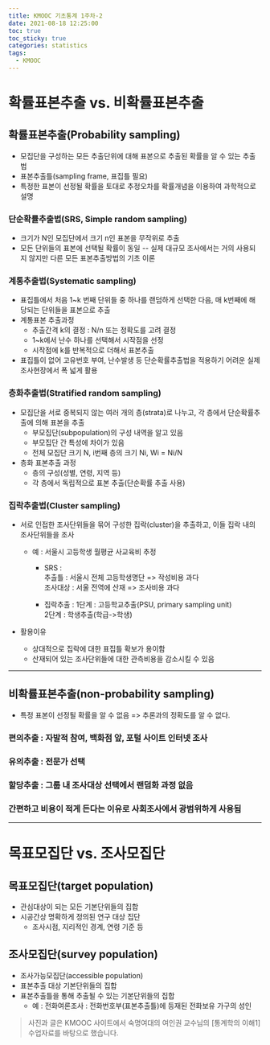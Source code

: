 ```yaml
---
title: KMOOC 기초통계 1주차-2
date: 2021-08-18 12:25:00
toc: true
toc_sticky: true
categories: statistics
tags:
  - KMOOC
---
```


# 확률표본추출 vs. 비확률표본추출

## 확률표본추출(Probability sampling)

- 모집단을 구성하는 모든 추출단위에 대해 표본으로 추출된 확률을 알 수 있는 추출법  
- 표본추출틀(sampling frame, 표집틀 필요)
- 특정한 표본이 선정될 확률을 토대로 추정오차를 확률개념을 이용하여 과학적으로 설명


### 단순확률추출법(SRS, Simple random sampling)
- 크기가 N인 모집단에서 크기 n인 표본을 무작위로 추출
- 모든 단위들의 표본에 선택될 확률이 동일
-- 실제 대규모 조사에서는 거의 사용되지 않지만 다른 모든 표본추출방법의 기초 이론

### 계통추출법(Systematic sampling)
- 표집틀에서 처음 1~k 번째 단위들 중 하나를 랜덤하게 선택한 다음, 매 k번째에 해당되는 단위들을 표본으로 추출
- 계통표본 추출과정
  - 추출간격 k의 결정 : N/n 또는 정확도를 고려 결정
  - 1~k에서 난수 하나를 선택해서 시작점을 선정
  - 시작점에 k를 반복적으로 더해서 표본추출
- 표집틀이 없어 고유번호 부여, 난수발생 등 단순확률추출법을 적용하기 어려운 실제 조사현장에서 폭 넓게 활용

### 층화추출법(Stratified random sampling)
- 모집단을 서로 중복되지 않는 여러 개의 층(strata)로 나누고, 각 층에서 단순확률추출에 의해 표본을 추출
  - 부모집단(subpopulation)의 구성 내역을 알고 있음
  - 부모집단 간 특성에 차이가 있음
  - 전체 모집단 크기 N, i번째 층의 크기 Ni, Wi = Ni/N
- 층화 표본추출 과정
  - 층의 구성(성별, 연령, 지역 등)
  - 각 층에서 독립적으로 표본 추출(단순확률 추출 사용)

### 집락추출법(Cluster sampling)
- 서로 인접한 조사단위들을 묶어 구성한 집락(cluster)을 추출하고, 이들 집락 내의 조사단위들을 조사
  - 예 : 서울시 고등학생 월평균 사교육비 추정
    - SRS :  
    추출틀 : 서울시 전체 고등학생명단 => 작성비용 과다  
    조사대상 : 서울 전역에 산재 => 조사비용 과다

    - 집락추출 :
    1단계 : 고등학교추출(PSU, primary sampling unit)  
    2단계 : 학생추출(학급->학생)

- 활용이유
  - 상대적으로 집락에 대한 표집틀 확보가 용이함
  - 산재되어 있는 조사단위들에 대한 관측비용을 감소시킬 수 있음

***
## 비확률표본추출(non-probability sampling)

- 특정 표본이 선정될 확률을 알 수 없음 => 추론과의 정확도를 알 수 없다.

### 편의추출 : 자발적 참여, 백화점 앞, 포털 사이트 인터넷 조사
### 유의추출 : 전문가 선택  
### 할당추출 : 그룹 내 조사대상 선택에서 랜덤화 과정 없음
### 간편하고 비용이 적게 든다는 이유로 사회조사에서 광범위하게 사용됨  


***
# 목표모집단 vs. 조사모집단

## 목표모집단(target population)
- 관심대상이 되는 모든 기본단위들의 집합
- 시공간상 명확하게 정의된 연구 대상 집단
    - 조사시점, 지리적인 경계, 연령 기준 등

## 조사모집단(survey population)
- 조사가능모집단(accessible population)
- 표본추출 대상 기본단위들의 집합
- 표본추출틀을 통해 추출될 수 있는 기본단위들의 집합
  - 예 : 전화여론조사 : 전화번호부(표본추출틀)에 등재된 전화보유 가구의 성인


> 사진과 글은 KMOOC 사이트에서 숙명여대의 여인권 교수님의 [통계학의 이해1] 수업자료를 바탕으로 했습니다.  
